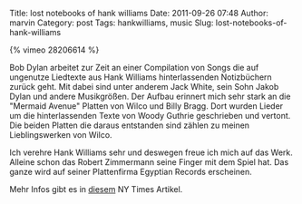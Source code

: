 Title: lost notebooks of hank williams
Date: 2011-09-26 07:48
Author: marvin
Category: post
Tags: hankwilliams, music
Slug: lost-notebooks-of-hank-williams

{% vimeo 28206614 %}

Bob Dylan arbeitet zur Zeit an einer Compilation von Songs die auf
ungenutze Liedtexte aus Hank Williams hinterlassenden Notizbüchern
zurück geht. Mit dabei sind unter anderem Jack White, sein Sohn Jakob
Dylan und andere Musikgrößen. Der Aufbau erinnert mich sehr stark an die
"Mermaid Avenue" Platten von Wilco und Billy Bragg. Dort wurden Lieder
um die hinterlassenden Texte von Woody Guthrie geschrieben und vertont.
Die beiden Platten die daraus entstanden sind zählen zu meinen
Lieblingswerken von Wilco.

Ich verehre Hank Williams sehr und deswegen freue ich mich auf das Werk.
Alleine schon das Robert Zimmermann seine Finger mit dem Spiel hat. Das
ganze wird auf seiner Plattenfirma Egyptian Records erscheinen.

Mehr Infos gibt es in
[diesem](http://www.nytimes.com/2011/09/25/arts/music/bob-dylan-assembles-the-lost-notebooks-of-hank-williams.html?_r=1)
NY Times Artikel.

